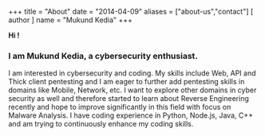 +++
title = "About"
date = "2014-04-09"
aliases = ["about-us","contact"]
[ author ]
  name = "Mukund Kedia"
+++

**Hi !**

### I am Mukund Kedia, a cybersecurity enthusiast.

I am interested in cybersecurity and coding. My skills include Web, API and Thick client pentesting and I am eager to further add pentesting skills in domains like Mobile, Network, etc. I want to explore other domains in cyber security as well and therefore started to learn about Reverse Engineering recently and hope to improve significantly in this field with focus on Malware Analysis.
I have coding experience in Python, Node.js, Java, C++ and am trying to continuously enhance my coding skills.


